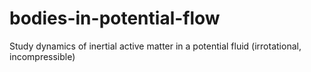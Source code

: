 # bodies-in-potential-flow
Study dynamics of inertial active matter in a potential fluid (irrotational, incompressible)
